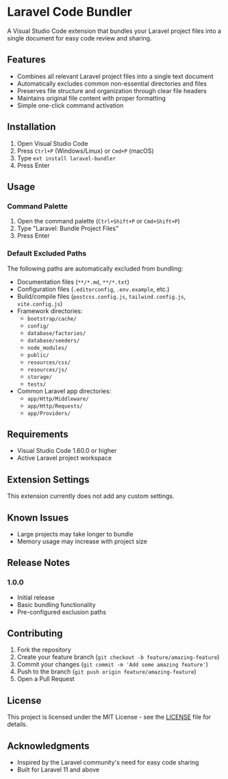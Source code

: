 # Laravel Code Bundler

A Visual Studio Code extension that bundles your Laravel project files into a single document for easy code review and sharing.

## Features

* Combines all relevant Laravel project files into a single text document
* Automatically excludes common non-essential directories and files
* Preserves file structure and organization through clear file headers
* Maintains original file content with proper formatting
* Simple one-click command activation

## Installation

1. Open Visual Studio Code
2. Press `Ctrl+P` (Windows/Linux) or `Cmd+P` (macOS)
3. Type `ext install laravel-bundler`
4. Press Enter

## Usage

### Command Palette
1. Open the command palette (`Ctrl+Shift+P` or `Cmd+Shift+P`)
2. Type "Laravel: Bundle Project Files"
3. Press Enter

### Default Excluded Paths

The following paths are automatically excluded from bundling:

* Documentation files (`**/*.md`, `**/*.txt`)
* Configuration files (`.editorconfig`, `.env.example`, etc.)
* Build/compile files (`postcss.config.js`, `tailwind.config.js`, `vite.config.js`)
* Framework directories:
  * `bootstrap/cache/`
  * `config/`
  * `database/factories/`
  * `database/seeders/`
  * `node_modules/`
  * `public/`
  * `resources/css/`
  * `resources/js/`
  * `storage/`
  * `tests/`
* Common Laravel app directories:
  * `app/Http/Middleware/`
  * `app/Http/Requests/`
  * `app/Providers/`

## Requirements

* Visual Studio Code 1.60.0 or higher
* Active Laravel project workspace

## Extension Settings

This extension currently does not add any custom settings.

## Known Issues

* Large projects may take longer to bundle
* Memory usage may increase with project size

## Release Notes

### 1.0.0

* Initial release
* Basic bundling functionality
* Pre-configured exclusion paths

## Contributing

1. Fork the repository
2. Create your feature branch (`git checkout -b feature/amazing-feature`)
3. Commit your changes (`git commit -m 'Add some amazing feature'`)
4. Push to the branch (`git push origin feature/amazing-feature`)
5. Open a Pull Request

## License

This project is licensed under the MIT License - see the [LICENSE](LICENSE) file for details.

## Acknowledgments

* Inspired by the Laravel community's need for easy code sharing
* Built for Laravel 11 and above